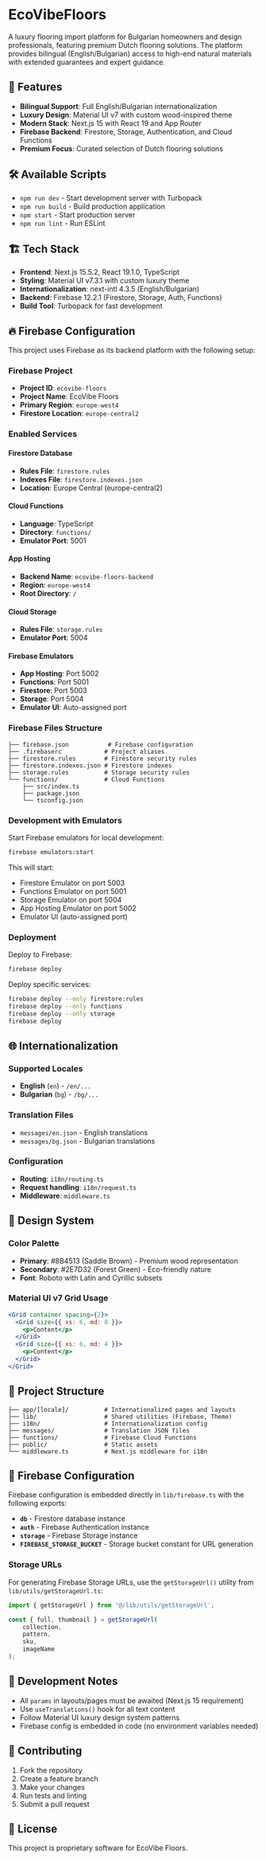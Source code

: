 # EcoVibeFloors

A luxury flooring import platform for Bulgarian homeowners and design professionals, featuring premium Dutch flooring solutions. The platform provides bilingual (English/Bulgarian) access to high-end natural materials with extended guarantees and expert guidance.

## 🌟 Features

- **Bilingual Support**: Full English/Bulgarian internationalization
- **Luxury Design**: Material UI v7 with custom wood-inspired theme
- **Modern Stack**: Next.js 15 with React 19 and App Router
- **Firebase Backend**: Firestore, Storage, Authentication, and Cloud Functions
- **Premium Focus**: Curated selection of Dutch flooring solutions

## 🛠️ Available Scripts

- `npm run dev` - Start development server with Turbopack
- `npm run build` - Build production application
- `npm start` - Start production server
- `npm run lint` - Run ESLint

## 🏗️ Tech Stack

- **Frontend**: Next.js 15.5.2, React 19.1.0, TypeScript
- **Styling**: Material UI v7.3.1 with custom luxury theme
- **Internationalization**: next-intl 4.3.5 (English/Bulgarian)
- **Backend**: Firebase 12.2.1 (Firestore, Storage, Auth, Functions)
- **Build Tool**: Turbopack for fast development

## 🔥 Firebase Configuration

This project uses Firebase as its backend platform with the following setup:

### Firebase Project
- **Project ID**: `ecovibe-floors`
- **Project Name**: EcoVibe Floors
- **Primary Region**: `europe-west4`
- **Firestore Location**: `europe-central2`

### Enabled Services

#### Firestore Database
- **Rules File**: `firestore.rules`
- **Indexes File**: `firestore.indexes.json`
- **Location**: Europe Central (europe-central2)

#### Cloud Functions
- **Language**: TypeScript
- **Directory**: `functions/`
- **Emulator Port**: 5001

#### App Hosting
- **Backend Name**: `ecovibe-floors-backend`
- **Region**: `europe-west4`
- **Root Directory**: `/`

#### Cloud Storage
- **Rules File**: `storage.rules`
- **Emulator Port**: 5004

#### Firebase Emulators
- **App Hosting**: Port 5002
- **Functions**: Port 5001  
- **Firestore**: Port 5003
- **Storage**: Port 5004
- **Emulator UI**: Auto-assigned port

### Firebase Files Structure
```
├── firebase.json           # Firebase configuration
├── .firebaserc            # Project aliases
├── firestore.rules        # Firestore security rules
├── firestore.indexes.json # Firestore indexes
├── storage.rules          # Storage security rules
└── functions/             # Cloud Functions
    ├── src/index.ts
    ├── package.json
    └── tsconfig.json
```

### Development with Emulators

Start Firebase emulators for local development:
```bash
firebase emulators:start
```

This will start:
- Firestore Emulator on port 5003
- Functions Emulator on port 5001
- Storage Emulator on port 5004
- App Hosting Emulator on port 5002
- Emulator UI (auto-assigned port)

### Deployment

Deploy to Firebase:
```bash
firebase deploy
```

Deploy specific services:
```bash
firebase deploy --only firestore:rules
firebase deploy --only functions
firebase deploy --only storage
firebase deploy 
```

## 🌐 Internationalization

### Supported Locales
- **English** (`en`) - `/en/...`
- **Bulgarian** (`bg`) - `/bg/...`

### Translation Files
- `messages/en.json` - English translations
- `messages/bg.json` - Bulgarian translations

### Configuration
- **Routing**: `i18n/routing.ts`
- **Request handling**: `i18n/request.ts`  
- **Middleware**: `middleware.ts`

## 🎨 Design System

### Color Palette
- **Primary**: #8B4513 (Saddle Brown) - Premium wood representation
- **Secondary**: #2E7D32 (Forest Green) - Eco-friendly nature
- **Font**: Roboto with Latin and Cyrillic subsets

### Material UI v7 Grid Usage
```jsx
<Grid container spacing={2}>
  <Grid size={{ xs: 6, md: 8 }}>
    <p>Content</p>
  </Grid>
  <Grid size={{ xs: 6, md: 4 }}>
    <p>Content</p>
  </Grid>
</Grid>
```

## 📁 Project Structure

```
├── app/[locale]/          # Internationalized pages and layouts
├── lib/                   # Shared utilities (Firebase, Theme)
├── i18n/                  # Internationalization config
├── messages/              # Translation JSON files
├── functions/             # Firebase Cloud Functions
├── public/                # Static assets
└── middleware.ts          # Next.js middleware for i18n
```

## 🔐 Firebase Configuration

Firebase configuration is embedded directly in `lib/firebase.ts` with the following exports:

- **`db`** - Firestore database instance
- **`auth`** - Firebase Authentication instance
- **`storage`** - Firebase Storage instance
- **`FIREBASE_STORAGE_BUCKET`** - Storage bucket constant for URL generation

### Storage URLs

For generating Firebase Storage URLs, use the `getStorageUrl()` utility from `lib/utils/getStorageUrl.ts`:

```typescript
import { getStorageUrl } from '@/lib/utils/getStorageUrl';

const { full, thumbnail } = getStorageUrl(
    collection,
    pattern,
    sku,
    imageName
);
```

## 📝 Development Notes

- All `params` in layouts/pages must be awaited (Next.js 15 requirement)
- Use `useTranslations()` hook for all text content
- Follow Material UI luxury design system patterns
- Firebase config is embedded in code (no environment variables needed)

## 🤝 Contributing

1. Fork the repository
2. Create a feature branch
3. Make your changes
4. Run tests and linting
5. Submit a pull request

## 📄 License

This project is proprietary software for EcoVibe Floors.
